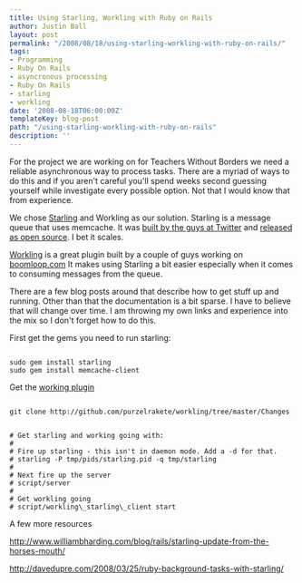 ```yaml
---
title: Using Starling, Workling with Ruby on Rails
author: Justin Ball
layout: post
permalink: "/2008/08/18/using-starling-workling-with-ruby-on-rails/"
tags:
- Programming
- Ruby On Rails
- asyncronous processing
- Ruby On Rails
- starling
- workling
date: '2008-08-18T06:00:00Z'
templateKey: blog-post
path: "/using-starling-workling-with-ruby-on-rails"
description: ''
---
```


For the project we are working on for Teachers Without Borders we need a reliable asynchronous way to process tasks. There are a myriad of ways to do this and if you aren't careful you'll spend weeks second guessing yourself while investigate every possible option. Not that I would know that from experience.

We chose [Starling][1] and Workling as our solution. Starling is a message queue that uses memcache. It was [built by the guys at Twitter][2] and [released as open source][3]. I bet it scales.

 [1]: http://rubyforge.org/projects/starling/
 [2]: http://dev.twitter.com/2008/01/announcing-starling.html
 [3]: http://blog.twitter.com/2008/01/twitters-starling-released-as-open.html

[Workling][4] is a great plugin built by a couple of guys working on [boomloop.com][5] It makes using Starling a bit easier especially when it comes to consuming messages from the queue.

 [4]: http://playtype.net/past/2008/2/6/starling_and_asynchrous_tasks_in_ruby_on_rails/
 [5]: http://boomloop.com

There are a few blog posts around that describe how to get stuff up and running. Other than that the documentation is a bit sparse. I have to believe that will change over time. I am throwing my own links and experience into the mix so I don't forget how to do this.

First get the gems you need to run starling:
<pre><code class="ruby">
sudo gem install starling
sudo gem install memcache-client
</pre></code>

Get the [working plugin][6]
<pre><code class="ruby">
git clone http://github.com/purzelrakete/workling/tree/master/Changes
</pre></code>

 [6]: http://github.com/purzelrakete/workling/tree/master/Changes

<pre><code class="ruby">
# Get starling and working going with:
#
# Fire up starling - this isn't in daemon mode. Add a -d for that.
# starling -P tmp/pids/starling.pid -q tmp/starling
#
# Next fire up the server
# script/server
#
# Get workling going
# script/workling\_starling\_client start
</pre></code>

A few more resources

http://www.williambharding.com/blog/rails/starling-update-from-the-horses-mouth/

http://davedupre.com/2008/03/25/ruby-background-tasks-with-starling/
